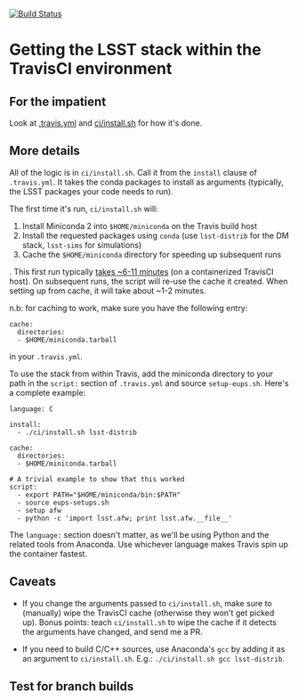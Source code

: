 [![Build Status](https://travis-ci.org/mjuric/lsst-travis-demo.svg?branch=master)](https://travis-ci.org/mjuric/lsst-travis-demo)

# Getting the LSST stack within the TravisCI environment

## For the impatient

Look at [.travis.yml](.travis.yml) and [ci/install.sh](ci/install.sh) for how it's done.

## More details

All of the logic is in `ci/install.sh`. Call it from the `install` clause of
`.travis.yml`.  It takes the conda packages to install as arguments
(typically, the LSST packages your code needs to run).

The first time it's run, `ci/install.sh` will:

 1. Install Miniconda 2 into `$HOME/miniconda` on the Travis build host
 1. Install the requested packages using `conda` (use `lsst-distrib` for the DM stack, `lsst-sims` for simulations)
 1. Cache the `$HOME/miniconda` directory for speeding up subsequent runs

. This first run typically [takes ~6-11 minutes](https://travis-ci.org/mjuric/lsst-travis-demo)
(on a containerized TravisCI host).  On subsequent runs, the script will
re-use the cache it created.  When setting up from cache, it will take about
~1-2 minutes.

n.b: for caching to work, make sure you have the following entry:
```
cache:
  directories:
  - $HOME/miniconda.tarball
```
in your `.travis.yml`. 

To use the stack from within Travis, add the miniconda directory to your path in the
`script:` section of `.travis.yml` and source `setup-eups.sh`. Here's a complete example:
```
language: C

install:
  - ./ci/install.sh lsst-distrib

cache:
  directories:
  - $HOME/miniconda.tarball

# A trivial example to show that this worked
script:
  - export PATH="$HOME/miniconda/bin:$PATH"
  - source eups-setups.sh
  - setup afw
  - python -c 'import lsst.afw; print lsst.afw.__file__'
```

The `language:` section doesn't matter, as we'll be using Python and the
related tools from Anaconda.  Use whichever language makes Travis spin up
the container fastest.

## Caveats

* If you change the arguments passed to `ci/install.sh`, make sure to
  (manually) wipe the TravisCI cache (otherwise they won't get picked up). 
  Bonus points: teach `ci/install.sh` to wipe the cache if it detects the
  arguments have changed, and send me a PR.

* If you need to build C/C++ sources, use Anaconda's `gcc` by adding it
  as an argument to `ci/install.sh`. E.g.: `./ci/install.sh gcc lsst-distrib`.

## Test for branch builds
